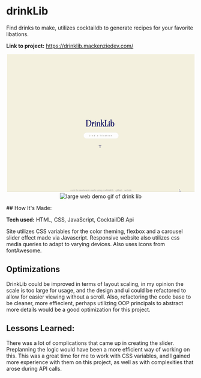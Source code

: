 # drinkLib

Find drinks to make, utilizes cocktaildb to generate recipes for your favorite libations.

**Link to project:** https://drinklib.mackenziedev.com/
<p align="center">
<img src="https://github.com/mac-kenzie-lee/drinkLib/blob/master/large-small-dlib.gif?raw=true" alt="small mobile gif of drink lib">
<img src="https://github.com/mac-kenzie-lee/drinkLib/blob/master/smalldr.gif?raw=true" alt="large web demo gif of drink lib">

</p>
## How It's Made:

**Tech used:** HTML, CSS, JavaScript, CocktailDB Api

Site utilizes CSS variables for the color theming, flexbox and a carousel slider effect made via Javascript. Responsive website also utilizes css media queries to adapt to varying devices.
Also uses icons from fontAwesome. 

## Optimizations

DrinkLib could be improved in terms of layout scaling, in my opinion the scale is too large for usage, and the design and ui could be refactored to allow for easier viewing without a scroll.
Also, refactoring the code base to be cleaner, more effiecient, perhaps utilizing OOP principals to abstract more details would be a good optimization for this project. 

## Lessons Learned:

There was a lot of complications that came up in creating the slider. Preplanning the logic would have been a more efficient way of working on this. 
This was a great time for me to work with CSS variables, and I gained more experience with them on this project, as well as with complexities that arose during API calls.
